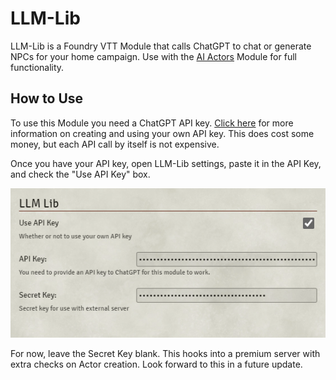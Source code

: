 # LLM-Lib

LLM-Lib is a Foundry VTT Module that calls ChatGPT to chat or generate NPCs for your home campaign. Use with the [AI Actors](https://github.com/rachsg7/ai-actors) Module for full functionality. 

## How to Use

To use this Module you need a ChatGPT API key. [Click here](https://help.openai.com/en/articles/7039783-how-can-i-access-the-chatgpt-api) for more information on creating and using your own API key. This does cost some money, but each API call by itself is not expensive. 

Once you have your API key, open LLM-Lib settings, paste it in the API Key, and check the "Use API Key" box. 

![An image of LLM-Lib Settings](images/settings-img.png)

For now, leave the Secret Key blank. This hooks into a premium server with extra checks on Actor creation. Look forward to this in a future update. 